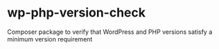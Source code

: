 # wp-php-version-check
Composer package to verify that WordPress and PHP versions satisfy a minimum version requirement
